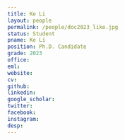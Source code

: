 ```yaml
---
title: Ke Li
layout: people
permalink: /people/doc2023_like.jpg
status: Student
pname: Ke Li
position: Ph.D. Candidate
grade: 2023
office: 
eml: 
website: 
cv: 
github: 
linkedin:
google_scholar: 
twitter: 
facebook: 
instagram:
desp: 
---
```

